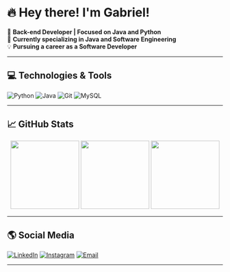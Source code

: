 # 🔥 Hey there! I'm Gabriel!

🚀 **Back-end Developer | Focused on Java and Python**  
🎯 **Currently specializing in Java and Software Engineering**  
💡 **Pursuing a career as a Software Developer**  

---

## 💻 Technologies & Tools
![Python](https://img.shields.io/badge/Python-3776AB?style=for-the-badge&logo=python&logoColor=white)
![Java](https://img.shields.io/badge/Java-ED8B00?style=for-the-badge&logo=java&logoColor=white)
![Git](https://img.shields.io/badge/Git-F05032?style=for-the-badge&logo=git&logoColor=white)
![MySQL](https://img.shields.io/badge/MySQL-005C84?style=for-the-badge&logo=mysql&logoColor=white)

---

## 📈 GitHub Stats  
<div align="center">
  <img height="160em" src="https://github-readme-stats.vercel.app/api?username=Gabrielnnunes007&show_icons=true&theme=calm_pink&include_all_commits=true&count_private=true"/>
  <img height="160em" src="https://github-readme-stats.vercel.app/api/top-langs/?username=Gabrielnnunes007&layout=compact&langs_count=16&theme=calm_pink"/>
  <img height="160em" src="https://github-readme-streak-stats.herokuapp.com/?user=Gabrielnnunes007&theme=dark"/>
</div>

---

## 🌎 Social Media
[![LinkedIn](https://img.shields.io/badge/LinkedIn-blue?style=for-the-badge&logo=linkedin)](https://www.linkedin.com/in/gabriel-nunes-33b408258/)
[![Instagram](https://img.shields.io/badge/Instagram-E4405F?style=for-the-badge&logo=instagram&logoColor=white)](https://www.instagram.com/gabriel__nnunes)
[![Email](https://img.shields.io/badge/Email-D14836?style=for-the-badge&logo=gmail&logoColor=white)](gabsgab1234@gmail.com)

---
